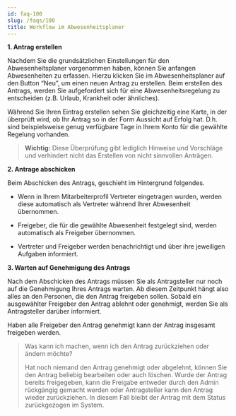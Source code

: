 ```yaml
---
id: faq-100
slug: /faqs/100
title: Workflow im Abwesenheitsplaner
---
```

**1. Antrag erstellen**

Nachdem Sie die grundsätzlichen Einstellungen für den Abwesenheitsplaner vorgenommen haben, können Sie anfangen Abwesenheiten zu erfassen. Hierzu klicken Sie im Abwesenheitsplaner auf den Button “Neu”, um einen neuen Antrag zu erstellen. Beim erstellen des Antrags, werden Sie aufgefordert sich für eine Abwesenheitsregelung zu entscheiden (z.B. Urlaub, Krankheit oder ähnliches).

Während Sie Ihren Eintrag erstellen sehen Sie gleichzeitig eine Karte, in der überprüft wird, ob Ihr Antrag so in der Form Aussicht auf Erfolg hat. D.h. sind beispielsweise genug verfügbare Tage in Ihrem Konto für die gewählte Regelung vorhanden.

> **Wichtig:** Diese Überprüfung gibt lediglich Hinweise und Vorschläge und verhindert nicht das Erstellen von nicht sinnvollen Anträgen.

**2. Antrage abschicken**

Beim Abschicken des Antrags, geschieht im Hintergrund folgendes.

*   Wenn in Ihrem Mitarbeiterprofil Vertreter eingetragen wurden, werden diese automatisch als Vertreter während Ihrer Abwesenheit übernommen.

*   Freigeber, die für die gewählte Abwesenheit festgelegt sind, werden automatisch als Freigeber übernommen.

*   Vertreter und Freigeber werden benachrichtigt und über ihre jeweiligen Aufgaben informiert.

**3. Warten auf Genehmigung des Antrags**

Nach dem Abschicken des Antrags müssen Sie als Antragsteller nur noch auf die Genehmigung Ihres Antrags warten. Ab diesem Zeitpunkt hängt also alles an den Personen, die den Antrag freigeben sollen. Sobald ein ausgewählter Freigeber den Antrag ablehnt oder genehmigt, werden Sie als Antragsteller darüber informiert.

Haben alle Freigeber den Antrag genehmigt kann der Antrag insgesamt freigeben werden.

> Was kann ich machen, wenn ich den Antrag zurückziehen oder ändern möchte?
> 
> Hat noch niemand den Antrag genehmigt oder abgelehnt, können Sie den Antrag beliebig bearbeiten oder auch löschen. Wurde der Antrag bereits freigegeben, kann die Freigabe entweder durch den Admin rückgängig gemacht werden oder Antragsteller kann den Antrag wieder zurückziehen. In diesem Fall bleibt der Antrag mit dem Status zurückgezogen im System.